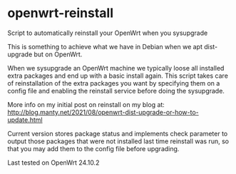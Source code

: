 # openwrt-reinstall
Script to automatically reinstall your OpenWrt when you sysupgrade

This is something to achieve what we have in Debian when we apt dist-upgrade
but on OpenWrt.

When we sysupgrade an OpenWrt machine we typically loose all installed extra
packages and end up with a basic install again. This script takes care of
reinstallation of the extra packages you want by specifying them on a config
file and enabling the reinstall service before doing the sysupgrade.

More info on my initial post on reinstall on my blog at:
http://blog.manty.net/2021/08/openwrt-dist-upgrade-or-how-to-update.html

Current version stores package status and implements check parameter to
output those packages that were not installed last time reinstall was run,
so that you may add them to the config file before upgrading.

Last tested on OpenWrt 24.10.2
